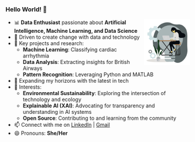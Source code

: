 ### Hello World! 👋
<img width="25%" align="right" alt="Github"
src="https://github.com/ChantelleAA/ChantelleAA/blob/main/94528-programmer.gif" />


- 📊 **Data Enthusiast** passionate about **Artificial Intelligence, Machine Learning, and Data Science**
- 🌟 Driven to create change with data and technology
- 💼 Key projects and research:
  - **Machine Learning**: Classifying cardiac arrhythmia
  - **Data Analysis**: Extracting insights for British Airways
  - **Pattern Recognition**: Leveraging Python and MATLAB
- 🔭 Expanding my horizons with the latest in tech
- 🌱 Interests:
  - **Environmental Sustainability**: Exploring the intersection of technology and ecology
  - **Explainable AI (XAI)**: Advocating for transparency and understanding in AI systems
  - **Open Source**: Contributing to and learning from the community
- 📫 Connect with me on [LinkedIn](https://www.linkedin.com/in/chantelleaa/) | [Gmail](chantelle.amoako-atta@aims.ac.rw)
- 😄 Pronouns: **She/Her**


<img src="https://komarev.com/ghpvc/?username=gpy1234&style=flat-square&color=blue"
alt=""/>
